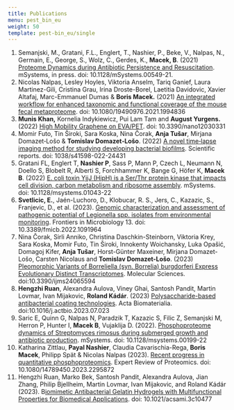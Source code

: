 ```yaml
---
title: Publications
menu: pest_bin_eu
weight: 50
template: pest-bin_eu/single
---
```

1. Semanjski, M., Gratani, F.L., Englert, T., Nashier, P., Beke, V., Nalpas, N., Germain, E., George, S., Wolz, C., Gerdes, K., **Macek, B**. (2021) [Proteome Dynamics during Antibiotic Persistence and Resuscitation](https://journals.asm.org/doi/10.1128/mSystems.00549-21). mSystems, in press. doi: 10.1128/mSystems.00549-21. 
2. Nicolas Nalpas, Lesley Hoyles, Viktoria Anselm, Tariq Ganief, Laura Martinez-Gili, Cristina Grau, Irina Droste-Borel, Laetitia Davidovic, Xavier Altafaj, Marc-Emmanuel Dumas & **Boris Macek.** (2021) [An integrated workflow for enhanced taxonomic and functional coverage of the mouse fecal metaproteome](https://www.tandfonline.com/doi/full/10.1080/19490976.2021.1994836). doi: 10.1080/19490976.2021.1994836
3. **Munis Khan,** Kornelia Indykiewicz, Pui Lam Tam and **August Yurgens.** (2022) [High Mobility Graphene on EVA/PET](https://www.mdpi.com/2079-4991/12/3/331).﻿ doi: 10.3390/nano12030331
4. Momir Futo, Tin Široki, Sara Koska, Nina Čorak, **Anja Tušar**, Mirjana Domazet‑Lošo & **Tomislav Domazet‑Lošo**. (2022) [A novel time‑lapse imaging method for studying developing bacterial biofilms](https://www.nature.com/articles/s41598-022-24431-y.epdf?sharing_token=XOM9i-GqYDTprycpm03R9tRgN0jAjWel9jnR3ZoTv0OczcKR70R8-rJSzI43ocdKhkhOFx6jzQIxVPd3jayTqXD1NBfgWgUYO4Bmxp5UAZmC8u-8FYozNvqszzOg1pIsprrEjGbut9cevPv4nGe9L2nPlblTt56YoufFgIpXBB8%3D). Scientific reports. doi: 1038/s41598-022-24431
5. Gratani FL, Englert T, **Nashier P**, Sass P, Mann P, Czech L, Neumann N, Doello S, Blobelt R, Alberti S, Forchhammer K, Bange G, Höfer K, **Macek B**. (2022) [E. coli toxin YjjJ (HipH) is a Ser/Thr protein kinase that impacts cell division, carbon metabolism and ribosome assembly](https://journals.asm.org/doi/10.1128/msystems.01043-22). mSystems. doi: 10.1128/msystems.01043-22
6. **Svetlicic, E.**, Jaén-Luchoro, D., Klobucar, R. S., Jers, C., Kazazic, S., Franjevic, D., et al. (2023). [Genomic characterization and assessment of pathogenic potential of Legionella spp. isolates from environmental monitoring](https://www.frontiersin.org/articles/10.3389/fmicb.2022.1091964/full). Frontiers in Microbiology 13. doi: 10.3389/fmicb.2022.1091964
7. Nina Čorak, Sirli Anniko, Christina Daschkin-Steinborn, Viktoria Krey, Sara Koska, Momir Futo, Tin Široki, Innokenty Woichansky, Luka Opašić, Domagoj Kifer, **Anja Tušar**, Horst-Günter Maxeiner, Mirjana Domazet-Lošo, Carsten Nicolaus and **Tomislav Domazet-Lošo**. (2023) [Pleomorphic Variants of Borreliella (syn. Borrelia) burgdorferi Express Evolutionary Distinct Transcriptomes](https://www.mdpi.com/1422-0067/24/6/5594). Molecular Sciences. doi:10.3390/ijms24065594
8. **Hengzhi Ruan**, Alexandra Aulova, Viney Ghai, Santosh Pandit, Martin Lovmar, Ivan Mijakovic, **Roland Kádár**. (2023) [Polysaccharide-based antibacterial coating technologies](https://www.sciencedirect.com/science/article/pii/S1742706123004087). Acta Biomaterialia. doi:10.1016/j.actbio.2023.07.023
9. Saric E, Quinn G, Nalpas N, Paradzik T, Kazazic S, Filic Z, Semanjski M, Herron P, Hunter I, **Macek B**, Vujaklija D. (2022). [Phosphoproteome dynamics of Streptomyces rimosus during submerged growth and antibiotic production](https://journals.asm.org/doi/10.1128/msystems.00199-22). mSystems. doi: 10.1128/msystems.00199-22
10. Katharina Zittlau, **Payal Nashier**, Claudia Cavarischia-Rega, **Boris Macek**, Philipp Spät & Nicolas Nalpas (2023). [Recent progress in quantitative phosphoproteomics](https://www.tandfonline.com/doi/full/10.1080/14789450.2023.2295872). Expert Review of Proteomics. doi: 10.1080/14789450.2023.2295872
11. Hengzhi Ruan, Marko Bek, Santosh Pandit, Alexandra Aulova, Jian Zhang, Philip Bjellheim, Martin Lovmar, Ivan Mijakovic, and Roland Kádár (2023). B[iomimetic Antibacterial Gelatin Hydrogels with Multifunctional Properties for Biomedical Applications](https://pubs.acs.org/doi/10.1021/acsami.3c10477). doi: 10.1021/acsami.3c10477